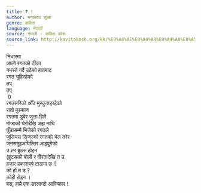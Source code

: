 ```yaml
---
title: ? !
author: मनप्रसाद सुब्बा
genre: कविता
language: नेपाली
source: नेपाली - कविता कोश
source_link: http://kavitakosh.org/kk/%E0%A4%AE%E0%A4%A8%E0%A4%AA%E0%A5%8D%E0%A4%B0%E0%A4%B8%E0%A4%BE%E0%A4%A6_%E0%A4%B8%E0%A5%81%E0%A4%AC%E0%A5%8D%E0%A4%AC%E0%A4%BE
---
```


निधारमा  
आलो रगतको टीका  
नमस्ते गर्दै उठेको हातबाट  
रगत चुहिरहेको  
तप्  
तप्  
 0  
रगतसरिको ओँठ मुस्कुराइरहेको  
रातो मुस्कान  
रगतमा डुबेर जुत्ता हिलै  
मोजाको घेरोदेखि अझ माथि  
घुँडासम्मै भिजेको रगतले  
जुलियस सिजरको रगतको भेल तरेर  
जनसमूहअघिल्तिर आइपुगेको  
उ तर ब्रुटस होइन  
(ब्रुटसको बोली र वीरतादेखि त उ  
हजार प्रकाशवर्ष टाढामा छ !)  
को हो त उ ?  
कोही होइन ।  
बस्, हाम्रै एक डरलाग्दो आविष्कार !
